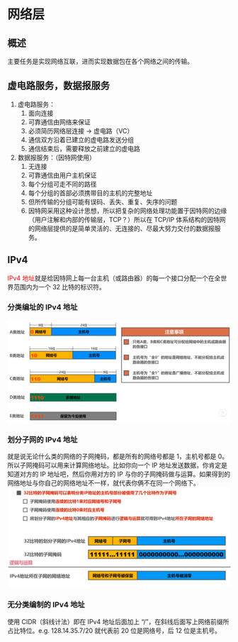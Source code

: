 # 网络层

## 概述

主要任务是实现网络互联，进而实现数据包在各个网络之间的传输。

## 虚电路服务，数据报服务

1. 虚电路服务：
   1. 面向连接
   2. 可靠通信由网络来保证
   3. 必须简历网络层连接 -> 虚电路（VC）
   4. 通信双方沿着已建立的虚电路发送分组
   5. 通信结束后，需要释放之前建立的虚电路
2. 数据报服务：（因特网使用）
   1. 无连接
   2. 可靠通信由用户主机保证
   3. 每个分组可走不同的路径
   4. 每个分组的首部必须携带目的主机的完整地址
   5. 但所传输的分组可能有误码、丢失、重复、失序的问题
   6. 因特网采用这种设计思想，所以把复杂的网络处理功能置于因特网的边缘（用户注解和内部的传输层，TCP？）所以在 TCP/IP 体系结构的因特网的网络层提供的是简单灵活的、无连接的、尽最大努力交付的数据报服务。

## IPv4

<span style="color: red;">IPv4 地址</span>就是给因特网上每一台主机（或路由器）的每一个接口分配一个在全世界范围内为一个 32 比特的标识符。

### 分类编址的 IPv4 地址

![Alt](./image/分类编址的IPv4.png)

### 划分子网的 IPv4 地址

就是说无论什么类的网络的子网掩码，都是所有的网络号都是 1，主机号都是 0。所以子网掩码可以用来计算网络地址。比如你向一个 IP 地址发送数据，你肯定是知道对方的 IP 地址吧，然后你用对方的 IP 与你的子网掩码做与运算。如果得到的网络地址与你自己的网络地址不一样，就代表你俩不在同一个网络下。
![Alt](./image/划分子网的IPv4地址.png)

### 无分类编制的 IPv4 地址

使用 CIDR（斜线计法）即在 IPv4 地址后面加上 “/”，在斜线后面写上网络前缀所占比特位。e.g. 128.14.35.7/20 就代表前 20 位是网络号，后 12 位是主机号。
